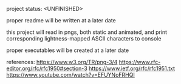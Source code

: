 project status: \<UNFINISHED\>

proper readme will be written at a later date

this project will read in pngs, both static and animated, and print corresponding lightness-mapped ASCII characters to console

proper executables will be created at a later date

references:
https://www.w3.org/TR/png-3/4
https://www.rfc-editor.org/rfc/rfc1950#section-3
https://www.ietf.org/rfc/rfc1951.txt
https://www.youtube.com/watch?v=EFUYNoFRHQI